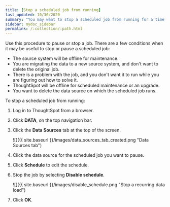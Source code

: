 ```yaml
---
title: [Stop a scheduled job from running]
last_updated: 10/30/2020
summary: "You may want to stop a scheduled job from running for a time, or even permanently."
sidebar: mydoc_sidebar
permalink: /:collection/:path.html
---
```

Use this procedure to pause or stop a job. There are a few conditions when it may be useful to stop or pause a scheduled job:

-   The source system will be offline for maintenance.
-   You are migrating the data to a new source system, and don't want to delete the original job.
-   There is a problem with the job, and you don't want it to run while you are figuring out how to solve it.
-   ThoughtSpot will be offline for scheduled maintenance or an upgrade.
-   You want to delete the data source on which the scheduled job runs.

To stop a scheduled job from running:

1. Log in to ThoughtSpot from a browser.
2. Click **DATA**, on the top navigation bar.
3.  Click the **Data Sources** tab at the top of the screen.

    ![]({{ site.baseurl }}/images/data_sources_tab_created.png "Data Sources tab")

4. Click the data source for the scheduled job you want to pause.
5. Click **Schedule** to edit the schedule.
6. Stop the job by selecting **Disable schedule**.

     ![]({{ site.baseurl }}/images/disable_schedule.png "Stop a recurring data load")

7. Click **OK**.
